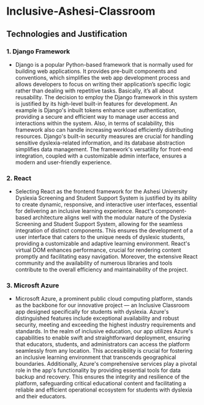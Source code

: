 # Inclusive-Ashesi-Classroom
## Technologies and Justification
### 1. Django Framework
- Django is a popular Python-based framework that is normally used for building web applications. It provides pre-built components and conventions, which simplifies the web app development process and allows developers to focus on writing their application’s specific logic rather than dealing with repetitive tasks. Basically, it’s all about reusability. 
The decision to employ the Django framework in this system is justified by its high-level built-in features for development. An example is Django's inbuilt tokens enhance user authentication, providing a secure and efficient way to manage user access and interactions within the system.
Also, in terms of scalability, this framework also can handle increasing workload efficiently distributing resources. Django's built-in security measures are crucial for handling sensitive dyslexia-related information, and its database abstraction simplifies data management. The framework's versatility for front-end integration, coupled with a customizable admin interface, ensures a modern and user-friendly experience.


### 2. React
- Selecting React as the frontend framework for the Ashesi University Dyslexia Screening and Student Support System is justified by its ability to create dynamic, responsive, and interactive user interfaces, essential for delivering an inclusive learning experience. React's component-based architecture aligns well with the modular nature of the Dyslexia Screening and Student Support System, allowing for the seamless integration of distinct components. This ensures the development of a user interface that caters to the unique needs of dyslexic students, providing a customizable and adaptive learning environment. React's virtual DOM enhances performance, crucial for rendering content promptly and facilitating easy navigation. Moreover, the extensive React community and the availability of numerous libraries and tools contribute to the overall efficiency and maintainability of the project.

### 3. Microsft Azure
- Microsoft Azure, a prominent public cloud computing platform, stands as the backbone for our innovative project — an Inclusive Classroom app designed specifically for students with dyslexia. Azure's distinguished features include exceptional availability and robust security, meeting and exceeding the highest industry requirements and standards.
In the realm of inclusive education, our app utilizes Azure's capabilities to enable swift and straightforward deployment, ensuring that educators, students, and administrators can access the platform seamlessly from any location. This accessibility is crucial for fostering an inclusive learning environment that transcends geographical boundaries.
Additionally, Azure's comprehensive services play a pivotal role in the app's functionality by providing essential tools for data backup and recovery. This ensures the integrity and resilience of the platform, safeguarding critical educational content and facilitating a reliable and efficient operational ecosystem for students with dyslexia and their educators.


